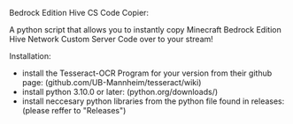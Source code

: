 Bedrock Edition Hive CS Code Copier:

A python script that allows you to instantly copy Minecraft Bedrock Edition Hive Network Custom Server Code over to your stream!


Installation:
  - install the Tesseract-OCR Program for your version from their github page:
      (github.com/UB-Mannheim/tesseract/wiki)
  - install python 3.10.0 or later:
      (python.org/downloads/)
  - install neccesary python libraries from the python file found in releases:
     (please reffer to "Releases")
